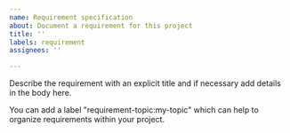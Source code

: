 ```yaml
---
name: Requirement specification
about: Document a requirement for this project
title: ''
labels: requirement
assignees: ''

---
```


Describe the requirement with an explicit title and if necessary add details in the body here.

You can add a label "requirement-topic:my-topic" which can help to organize requirements within your project.
